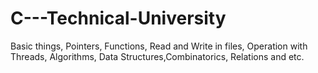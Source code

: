 # C---Technical-University
Basic things, Pointers, Functions, Read and Write in files, Operation with Threads, Algorithms, Data Structures,Combinatorics, Relations and etc.

